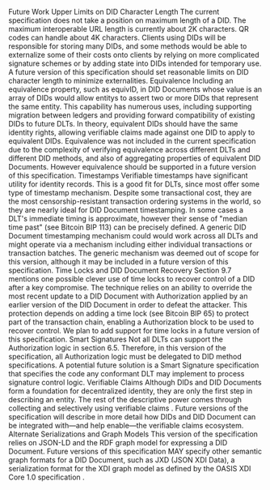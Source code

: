 Future Work Upper Limits on DID Character Length The current specification does not take a position on maximum length of a DID. The maximum interoperable URL length is currently about 2K characters. QR codes can handle about 4K characters. Clients using DIDs will be responsible for storing many DIDs, and some methods would be able to externalize some of their costs onto clients by relying on more complicated signature schemes or by adding state into DIDs intended for temporary use. A future version of this specification should set reasonable limits on DID character length to minimize externalities. Equivalence Including an equivalence property, such as equivID, in DID Documents whose value is an array of DIDs would allow entitys to assert two or more DIDs that represent the same entity. This capability has numerous uses, including supporting migration between ledgers and providing forward compatibility of existing DIDs to future DLTs. In theory, equivalent DIDs should have the same identity rights, allowing verifiable claims made against one DID to apply to equivalent DIDs. Equivalence was not included in the current specification due to the complexity of verifying equivalence across different DLTs and different DID methods, and also of aggregating properties of equivalent DID Documents. However equivalence should be supported in a future version of this specification. Timestamps Verifiable timestamps have significant utility for identity records. This is a good fit for DLTs, since most offer some type of timestamp mechanism. Despite some transactional cost, they are the most censorship-resistant transaction ordering systems in the world, so they are nearly ideal for DID Document timestamping. In some cases a DLT's immediate timing is approximate, however their sense of "median time past" (see Bitcoin BIP 113) can be precisely defined. A generic DID Document timestamping mechanism could would work across all DLTs and might operate via a mechanism including either individual transactions or transaction batches. The generic mechanism was deemed out of scope for this version, although it may be included in a future version of this specification. Time Locks and DID Document Recovery Section 9.7 mentions one possible clever use of time locks to recover control of a DID after a key compromise. The technique relies on an ability to override the most recent update to a DID Document with Authorization applied by an earlier version of the DID Document in order to defeat the attacker. This protection depends on adding a time lock (see Bitcoin BIP 65) to protect part of the transaction chain, enabling a Authorization block to be used to recover control. We plan to add support for time locks in a future version of this specification. Smart Signatures Not all DLTs can support the Authorization logic in section 6.5. Therefore, in this version of the specification, all Authorization logic must be delegated to DID method specifications. A potential future solution is a Smart Signature specification that specifies the code any conformant DLT may implement to process signature control logic. Verifiable Claims Although DIDs and DID Documents form a foundation for decentralized identity, they are only the first step in describing an entity. The rest of the descriptive power comes through collecting and selectively using verifiable claims . Future versions of the specification will describe in more detail how DIDs and DID Document can be integrated with—and help enable—the verifiable claims ecosystem. Alternate Serializations and Graph Models This version of the specification relies on JSON-LD and the RDF graph model for expressing a DID Document. Future versions of this specification MAY specify other semantic graph formats for a DID Document, such as JXD (JSON XDI Data), a serialization format for the XDI graph model as defined by the OASIS XDI Core 1.0 specification .
